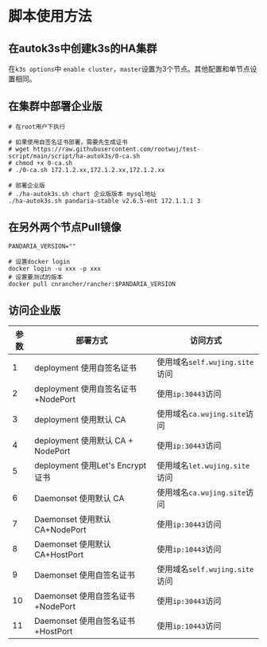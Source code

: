 # 脚本使用方法

## 在autok3s中创建k3s的HA集群

在`k3s options`中 `enable cluster`，`master`设置为3个节点。其他配置和单节点设置相同。

## 在集群中部署企业版
```
# 在root用户下执行

# 如果使用自签名证书部署，需要先生成证书
# wget https://raw.githubusercontent.com/rootwuj/test-script/main/script/ha-autok3s/0-ca.sh
# chmod +x 0-ca.sh
# ./0-ca.sh 172.1.2.xx,172.1.2.xx,172.1.2.xx

# 部署企业版
# ./ha-autok3s.sh chart 企业版版本 mysql地址
./ha-autok3s.sh pandaria-stable v2.6.5-ent 172.1.1.1 3

```

## 在另外两个节点Pull镜像
```
PANDARIA_VERSION=""

# 设置docker login
docker login -u xxx -p xxx
# 设置要测试的版本
docker pull cnrancher/rancher:$PANDARIA_VERSION

```

## 访问企业版

参数 | 部署方式 | 访问方式
---|---|---
1 | deployment 使用自签名证书 | 使用域名`self.wujing.site`访问
2 | deployment 使用自签名证书+NodePort | 使用`ip:30443`访问
3 | deployment 使用默认 CA | 使用域名`ca.wujing.site`访问
4 | deployment 使用默认 CA + NodePort | 使用`ip:30443`访问
5 | deployment 使用Let's Encrypt证书| 使用域名`let.wujing.site`访问
6 | Daemonset 使用默认 CA | 使用域名`ca.wujing.site`访问
7 | Daemonset 使用默认 CA+NodePort |  使用`ip:30443`访问
8 | Daemonset 使用默认 CA+HostPort |  使用`ip:10443`访问
9 | Daemonset 使用自签名证书 | 使用域名`self.wujing.site`访问
10 | Daemonset 使用自签名证书+NodePort |  使用`ip:30443`访问
11 | Daemonset 使用自签名证书+HostPort |  使用`ip:10443`访问
